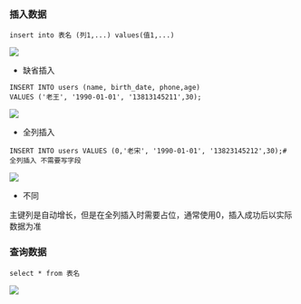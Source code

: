 ### 插入数据

```
insert into 表名 (列1,...) values(值1,...)
```

![](https://tva1.sinaimg.cn/large/0082zybply1gc33vioq7dj31yq0bidhc.jpg)

- 缺省插入

```
INSERT INTO users (name, birth_date, phone,age)
VALUES ('老王', '1990-01-01', '13813145211',30);
```

![](https://tva1.sinaimg.cn/large/0082zybply1gc33vuhhvvj31yu038wf3.jpg)

- 全列插入

```
INSERT INTO users VALUES (0,'老宋', '1990-01-01', '13823145212',30);# 全列插入 不需要写字段
```

![](https://tva1.sinaimg.cn/large/0082zybply1gc33zz51n1j31yu02emxl.jpg)

- 不同

主键列是自动增长，但是在全列插入时需要占位，通常使用0，插入成功后以实际数据为准

### 查询数据

```
select * from 表名
```

![](https://tva1.sinaimg.cn/large/0082zybply1gc47rdiqndj31ys08aq3v.jpg)